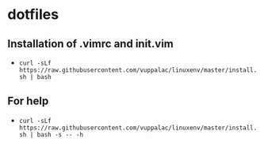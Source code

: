 # dotfiles
## Installation of **.vimrc** and **init.vim**
* `curl -sLf https://raw.githubusercontent.com/vuppalac/linuxenv/master/install.sh | bash`
## For help
* `curl -sLf https://raw.githubusercontent.com/vuppalac/linuxenv/master/install.sh | bash -s -- -h`

